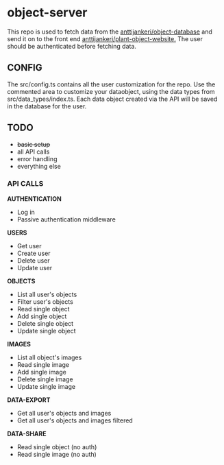 # object-server

This repo is used to fetch data from the [anttijankeri/object-database](https://github.com/anttijankeri/object-database) and send it on to the front end [anttijankeri/plant-object-website.](https://github.com/anttijankeri/plant-object-website) The user should be authenticated before fetching data.

## CONFIG

The src/config.ts contains all the user customization for the repo. Use the commented area to customize your dataobject, using the data types from src/data_types/index.ts. Each data object created via the API will be saved in the database for the user.

## TODO

- ~~basic setup~~
- all API calls
- error handling
- everything else

### API CALLS

**AUTHENTICATION**

- Log in
- Passive authentication middleware

**USERS**

- Get user
- Create user
- Delete user
- Update user

**OBJECTS**

- List all user's objects
- Filter user's objects
- Read single object
- Add single object
- Delete single object
- Update single object

**IMAGES**

- List all object's images
- Read single image
- Add single image
- Delete single image
- Update single image

**DATA-EXPORT**

- Get all user's objects and images
- Get all user's objects and images filtered

**DATA-SHARE**

- Read single object (no auth)
- Read single image (no auth)
